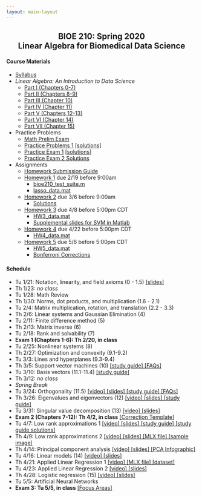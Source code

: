 ```yaml
---
layout: main-layout
---
```


<link href="style.css" rel="stylesheet">

<center>
<h2>BIOE 210: Spring 2020<br>
Linear Algebra for Biomedical Data Science</h2>
</center>

#### Course Materials
* [Syllabus](files/BIOE210_Sp20_Syllabus.pdf)
* *Linear Algebra: An Introduction to Data Science*
  - [Part I (Chapters 0-7)](files/LADS_Part1.pdf)
  - [Part II (Chapters 8-9)](files/LADS_Part2.pdf)
  - [Part III (Chapter 10)](files/LADS_Part3.pdf)
  - [Part IV (Chapter 11)](files/LADS_Part4.pdf)
  - [Part V (Chapters 12-13)](files/LADS_Part5.pdf)
  - [Part VI (Chapter 14)](files/LADS_Part6.pdf)
  - [Part VII (Chapter 15)](files/LADS_Part7.pdf)
* Practice Problems
  - [Math Prelim Exam](/files/PrelimExam.pdf)
  - [Practice Problems 1](files/PracticeProblems1.pdf) [ [solutions] ](files/PracticeProblems1Solutions.pdf)
  - [Practice Exam 1](files/PracticeExam1.pdf) [ [solutions] ](files/PracticeExam1Solutions.pdf)
  - [Practice Exam 2 Solutions](files/PracticeExam2Solutions.pdf)
* Assignments
  - [Homework Submission Guide](files/BIOE210_Homework_Submission_Guide.pdf)
  - [Homework 1](files/Homework1.pdf) due 2/19 before 9:00am
    - [bioe210_test_suite.m](files/bioe210_test_suite.m)
    - [lasso_data.mat](files/lasso_data.mat)
  - [Homework 2](files/Homework2.pdf) due 3/6 before 9:00am
    - [Solutions](files/Homework2Solutions.pdf)
  - [Homework 3](files/Homework3.pdf) due 4/8 before 5:00pm CDT
    - [HW3_data.mat](files/HW3_data.mat)
    - [Supplemental slides for SVM in Matlab](slides/SVM_Matlab.pdf)
  - [Homework 4](files/Homework4.mlx) due 4/22 before 5:00pm CDT
    - [HW4_data.mat](files/HW4_data.mat)
  - [Homework 5](files/Homework5.mlx) due 5/6 before 5:00pm CDT
    - [HW5_data.mat](files/HW5_data.mat)
    - [Bonferroni Corrections](faqs/bonferroni.pdf)

#### Schedule
* Tu 1/21: Notation, linearity, and field axioms (0 - 1.5) [ [slides] ](slides/Lecture01.pptx)
* Th 1/23: *no class*
* Tu 1/28: Math Review
* Th 1/30: Norms, dot products, and multiplication (1.6 - 2.1)
* Tu 2/4: Matrix multiplication, rotation, and translation (2.2 - 3.3)
* Th 2/6: Linear systems and Gaussian Elimination (4)
* Tu 2/11: Finite difference method (5)
* Th 2/13: Matrix inverse (6)
* Tu 2/18: Rank and solvability (7)
* **Exam 1 (Chapters 1-6): Th 2/20, in class**
* Tu 2/25: Nonlinear systems (8)
* Th 2/27: Optimization and convexity (9.1-9.2)
* Tu 3/3: Lines and hyperplanes (9.3-9.4)
* Th 3/5: Support vector machines (10) [ [study guide] ](guides/StudyGuideCh10.pdf) [ [FAQs] ](faqs/FAQCh10.pdf)
* Tu 3/10: Basis vectors (11.1-11.4) [ [study guide] ](guides/StudyGuideCh11a.pdf)
* Th 3/12: *no class*
* *Spring Break*
* Tu 3/24: Orthogonality (11.5) [ [video] ](https://youtu.be/j49N_s77OGM) [ [slides] ](slides/Orthogonality.pdf) [ [study guide] ](guides/StudyGuideCh11b.pdf) [ [FAQs] ](faqs/FAQCh11.pdf)
* Th 3/26: Eigenvalues and eigenvectors (12) [ [video] ](https://youtu.be/BZZYOEPVGsI) [ [slides] ](slides/EigenvectorsEigenvalues.pdf) [ [study guide] ](guides/StudyGuideCh12.pdf)
* Tu 3/31: Singular value decomposition (13) [ [video] ](https://youtu.be/I07Vo5yEssg) [ [slides] ](slides/MatrixDecompositions.pdf)
* **Exam 2 (Chapters 7-12): Th 4/2, in class** [ [Correction Template] ](files/ExamCorrectionTemplate.docx)
* Tu 4/7: Low rank approximations 1 [ [video] ](https://youtu.be/LxV-UkdxOCM) [ [slides] ](slides/LowRankApproximations1.pdf) [ [study guide] ](guides/StudyGuideSVDblank.mlx) [ [study guide solutions] ](guides/StudyGuideSVD.mlx)
* Th 4/9: Low rank approximations 2 [ [video] ](https://youtu.be/7he-zZ9besE) [ [slides] ](slides/LowRankApproximations2.pptx) [ [MLX file] ](files/SVDcompression.mlx) [ [sample image] ](files/scotties.jpg)
* Th 4/14: Principal component analysis [ [video] ](https://youtu.be/pcoPUuxSzk4) [ [slides] ](slides/PCA.pdf) [ [PCA Infographic] ](files/PCA_infographic.pdf)
* Tu 4/16: Linear models (14) [ [video] ](https://youtu.be/rvWNRWVcIlE) [ [slides] ](slides/LinearModels.pdf)
* Th 4/21: Applied Linear Regression 1 [ [video] ](https://youtu.be/Sv_8mrM2bXE) [ [MLX file] ](files/Applied_Linear_Regression.mlx) [ [dataset] ](files/hospital_records.mat)
* Tu 4/23: Applied Linear Regression 2 [ [video] ](https://youtu.be/Wj_qD22a6Lg) [ [slides] ](slides/Interactions.pdf)
* Th 4/28: Logistic regression (15) [ [video] ](https://youtu.be/jvfUR4iCBpM) [ [slides] ](slides/LogisticRegression.pdf)
* Tu 5/5: Artificial Neural Networks
* **Exam 3: Tu 5/5, in class** [ [Focus Areas] ](guides/Exam3Topics.pdf)

